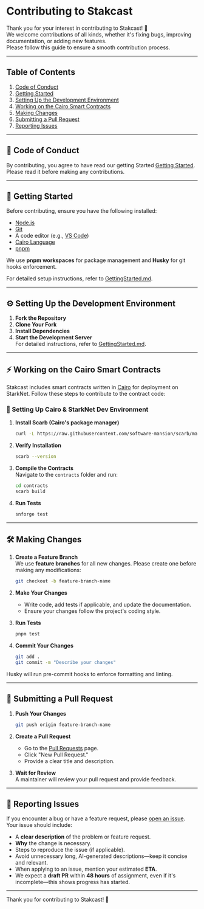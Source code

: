 # Contributing to Stakcast

Thank you for your interest in contributing to Stakcast! 🚀  
We welcome contributions of all kinds, whether it's fixing bugs, improving documentation, or adding new features.  
Please follow this guide to ensure a smooth contribution process.

---

## Table of Contents
1. [Code of Conduct](#code-of-conduct)  
2. [Getting Started](#getting-started)  
3. [Setting Up the Development Environment](#setting-up-the-development-environment)  
4. [Working on the Cairo Smart Contracts](#working-on-the-cairo-smart-contracts)  
5. [Making Changes](#making-changes)  
6. [Submitting a Pull Request](#submitting-a-pull-request)  
7. [Reporting Issues](#reporting-issues)  

---

## 📜 Code of Conduct
By contributing, you agree to have read our getting Started [Getting Started](docs/GettingStarted.md).  
Please read it before making any contributions.

---

## 🔧 Getting Started
Before contributing, ensure you have the following installed:
- [Node.js](https://nodejs.org/)  
- [Git](https://git-scm.com/)
- A code editor (e.g., [VS Code](https://code.visualstudio.com/))
- [Cairo Language](https://github.com/starkware-libs/cairo)
- [pnpm](https://pnpm.io/)

We use **pnpm workspaces** for package management and **Husky** for git hooks enforcement.

For detailed setup instructions, refer to [GettingStarted.md](docs/GettingStarted.md).

---

## ⚙️ Setting Up the Development Environment
1. **Fork the Repository**  
2. **Clone Your Fork**  
3. **Install Dependencies**  
4. **Start the Development Server**  
   For detailed  instructions, refer to [GettingStarted.md](docs/GettingStarted.md).
---

## ⚡ Working on the Cairo Smart Contracts
Stakcast includes smart contracts written in [Cairo](https://cairo-lang.org/) for deployment on StarkNet. Follow these steps to contribute to the contract code:

### 🔧 Setting Up Cairo & StarkNet Dev Environment
1. **Install Scarb (Cairo's package manager)**  
   ```bash
   curl -L https://raw.githubusercontent.com/software-mansion/scarb/master/install.sh | bash
   ```
2. **Verify Installation**  
   ```bash
   scarb --version
   ```
3. **Compile the Contracts**  
   Navigate to the `contracts` folder and run:
   ```bash
   cd contracts
   scarb build
   ```
4. **Run Tests**  
   ```bash
   snforge test
   ```

---

## 🛠 Making Changes
1. **Create a Feature Branch**  
   We use **feature branches** for all new changes. Please create one before making any modifications:
   ```bash
   git checkout -b feature-branch-name
   ```

2. **Make Your Changes**  
   - Write code, add tests if applicable, and update the documentation.
   - Ensure your changes follow the project's coding style.

3. **Run Tests**  
   ```bash
   pnpm test
   ```

4. **Commit Your Changes**  
   ```bash
   git add .
   git commit -m "Describe your changes"
   ```

Husky will run pre-commit hooks to enforce formatting and linting.

---

## 🔀 Submitting a Pull Request
1. **Push Your Changes**  
   ```bash
   git push origin feature-branch-name
   ```

2. **Create a Pull Request**  
   - Go to the [Pull Requests](https://github.com/gear5labs/StakCast.git/pulls) page.  
   - Click "New Pull Request."  
   - Provide a clear title and description.  

3. **Wait for Review**  
   A maintainer will review your pull request and provide feedback.

---

## 🐛 Reporting Issues
If you encounter a bug or have a feature request, please [open an issue](https://github.com/gear5labs/StakCast.git/issues). Your issue should include:
- A **clear description** of the problem or feature request.
- **Why** the change is necessary.
- Steps to reproduce the issue (if applicable).
- Avoid unnecessary long, AI-generated descriptions—keep it concise and relevant.
- When applying to an issue, mention your estimated **ETA**.
- We expect a **draft PR** within **48 hours** of assignment, even if it's incomplete—this shows progress has started.

---

Thank you for contributing to Stakcast! 🎉
